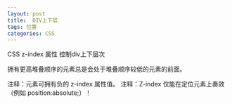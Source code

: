 ```yaml
---
layout: post
title:  DIV上下层
tags: 位置
categories: CSS
---
```



CSS z-index 属性 控制div上下层次

拥有更高堆叠顺序的元素总是会处于堆叠顺序较低的元素的前面。

注释：元素可拥有负的 z-index 属性值。
注释：Z-index 仅能在定位元素上奏效（例如 position:absolute;）！



